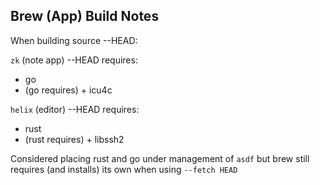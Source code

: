 ## Brew (App) Build Notes

When building source --HEAD:

`zk` (note app) --HEAD requires:

+ go
+ (go requires) + icu4c

`helix` (editor) --HEAD requires:

+ rust
+ (rust requires) + libssh2

Considered placing rust and go under management of `asdf` but brew still requires (and installs) its own when using `--fetch HEAD`